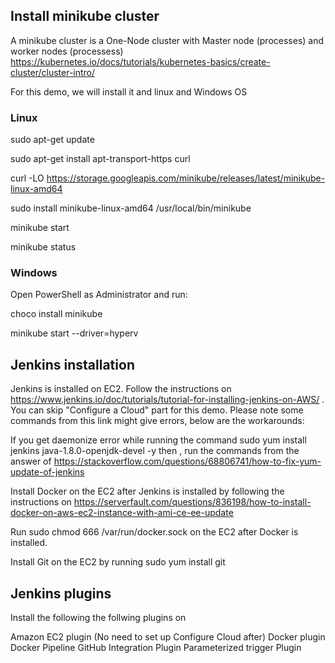 ## Install minikube cluster 
A minikube cluster is a One-Node cluster with Master node (processes) and worker nodes (processess) https://kubernetes.io/docs/tutorials/kubernetes-basics/create-cluster/cluster-intro/

For this demo, we will install it and linux and Windows OS
### Linux
sudo apt-get update

sudo apt-get install apt-transport-https curl

curl -LO https://storage.googleapis.com/minikube/releases/latest/minikube-linux-amd64

sudo install minikube-linux-amd64 /usr/local/bin/minikube

minikube start

minikube status 

### Windows 

Open PowerShell as Administrator and run:

choco install minikube

minikube start --driver=hyperv

## Jenkins installation
Jenkins is installed on EC2. Follow the instructions on https://www.jenkins.io/doc/tutorials/tutorial-for-installing-jenkins-on-AWS/ . You can skip "Configure a Cloud" part for this demo. Please note some commands from this link might give errors, below are the workarounds:

If you get daemonize error while running the command sudo yum install jenkins java-1.8.0-openjdk-devel -y then , run the commands from the answer of https://stackoverflow.com/questions/68806741/how-to-fix-yum-update-of-jenkins

Install Docker on the EC2 after Jenkins is installed by following the instructions on https://serverfault.com/questions/836198/how-to-install-docker-on-aws-ec2-instance-with-ami-ce-ee-update

Run sudo chmod 666 /var/run/docker.sock on the EC2 after Docker is installed.

Install Git on the EC2 by running sudo yum install git

## Jenkins plugins
Install the following the follwing plugins on 

Amazon EC2 plugin (No need to set up Configure Cloud after)
Docker plugin
Docker Pipeline
GitHub Integration Plugin
Parameterized trigger Plugin

